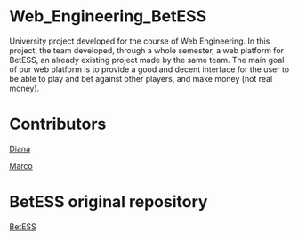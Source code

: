 # Web_Engineering_BetESS
University project developed for the course of Web Engineering. In this project, the team developed, through a whole semester, a web platform for BetESS, an already existing project made by the same team. The main goal of our web platform is to provide a good and decent interface for the user to be able to play and bet against other players, and make money (not real money).

# Contributors

[Diana](https://github.com/diisnc)

[Marco](https://github.com/mas97)

# BetESS original repository

[BetESS](https://github.com/diisnc/BetESS_1819)

